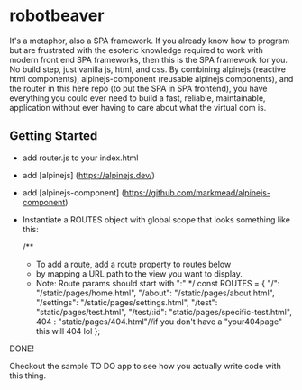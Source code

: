 # robotbeaver
It's a metaphor, also a SPA framework. If you already know how to program but are frustrated with the esoteric knowledge required to work with modern front end SPA frameworks, then this is the SPA framework for you. No build step, just vanilla js, html, and css.  By combining alpinejs (reactive html components), alpinejs-component (reusable alpinejs components), and the router in this here repo (to put the SPA in SPA frontend), you have everything you could ever need to build a fast, reliable, maintainable, application without ever having to care about what the virtual dom is. 


## Getting Started
* add router.js to your index.html
* add [alpinejs] (https://alpinejs.dev/)
* add [alpinejs-component] (https://github.com/markmead/alpinejs-component)
* Instantiate a ROUTES object with global scope that looks something like this:

    /**
    * To add a route, add a route property to routes below
    * by mapping a URL path to the view you want to display.
    * Note: Route params should start with ":"
    */
    const ROUTES = {
        "/": "/static/pages/home.html",
        "/about": "/static/pages/about.html",
        "/settings": "/static/pages/settings.html",
        "/test": "static/pages/test.html",
        "/test/:id": "static/pages/specific-test.html",
        404 : "static/pages/404.html"//if you don't have a "your404page" this will 404 lol
    };

DONE! 

Checkout the sample TO DO app to see how you actually write code with this thing. 